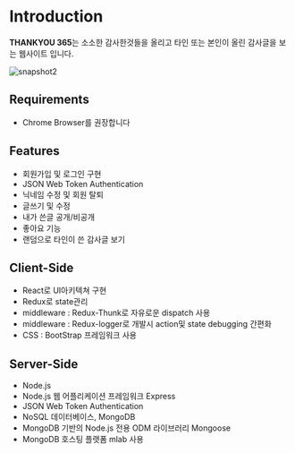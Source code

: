 # Introduction
**THANKYOU 365**는 소소한 감사한것들을 올리고 타인 또는 본인이 올린 감사글을 보는 웹사이트 입니다.

![snapshot2](https://user-images.githubusercontent.com/34699932/43944181-053d00f0-9cb9-11e8-9c80-f8afbb88fce0.png)

## Requirements
- Chrome Browser를 권장합니다

## Features
- 회원가입 및 로그인 구현
- JSON Web Token Authentication
- 닉네임 수정 및 회원 탈퇴
- 글쓰기 및 수정
- 내가 쓴글 공개/비공개
- 좋아요 기능
- 랜덤으로 타인이 쓴 감사글 보기

## Client-Side
- React로 UI아키텍쳐 구현
- Redux로 state관리
- middleware : Redux-Thunk로 자유로운 dispatch 사용
- middleware : Redux-logger로 개발시 action및 state debugging 간편화
- CSS : BootStrap 프레임워크 사용

## Server-Side
- Node.js
- Node.js 웹 어플리케이션 프레임워크 Express
- JSON Web Token Authentication
- NoSQL 데이터베이스, MongoDB
- MongoDB 기반의 Node.js 전용 ODM 라이브러리 Mongoose
- MongoDB 호스팅 플랫폼 mlab 사용
